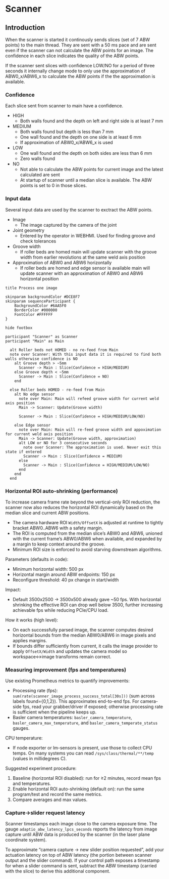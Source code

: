 # Scanner

## Introduction

When the scanner is started it continously sends slices (set of 7 ABW points) to the main thread.
They are sent with a 50 ms pace and are sent even if the scanner can not calculate the ABW points for an
image. The confidence in each slice indicates the quality of the ABW points.

If the scanner sent slices with confidence LOW/NO for a period of three seconds it
internally change mode to only use the approximation of ABW0_x/ABW6_x to
calculate the ABW points if the the approximation is available.

### Confidence

Each slice sent from scanner to main have a confidence.

* HIGH
   * Both walls found and the depth on left and right side is at least 7 mm
* MEDIUM
   * Both walls found but depth is less than 7 mm
   * One wall found and the depth on one side is at least 6 mm
   * If approximation of ABW0_x/ABW6_x is used
* LOW
   * One wall found and the depth on both sides are less than 6 mm
   * Zero walls found
* NO
   * Not able to calculate the ABW points for current image and the latest calculated are sent
   * At startup of scanner until a median slice is available. The ABW points is set to 0 in those slices.

### Input data

Several input data are used by the scanner to exctract the ABW points.

* Image
   * The image captured by the camera of the joint
* Joint geometry
   * Entered by the operator in WEBHMI. Used for finding groove and check tolerances
* Groove width
   * If roller beds are homed main will update scanner with the groove width from earlier revolutions at the same weld axis position
* Approximation of ABW0 and ABW6 horizontally
   * If roller beds are homed and edge sensor is available main will update scanner with an approximation of ABW0 and ABW6 horizontal position

```plantuml
title Process one image

skinparam backgroundColor #DCE8F7
skinparam sequenceParticipant {
    BackgroundColor #6AA5F0
    BorderColor #000000
    FontColor #FFFFFF
}

hide footbox

participant "Scanner" as Scanner
participant "Main" as Main

  alt Roller beds not HOMED - no re-feed from Main
  note over Scanner: With this input data it is required to find both walls otherwise confidence is NO
    alt Groove depth > ~5mm
      Scanner -> Main : Slice(Confidence = HIGH/MEDIUM)
    else Groove depth < ~5mm
      Scanner -> Main : Slice(Confidence = NO)
    end
    
  else Roller beds HOMED - re-feed from Main
    alt No edge sensor
      note over Main: Main will refeed groove width for current weld axis position
      Main -> Scanner: Update(Groove width)

      Scanner -> Main : Slice(Confidence = HIGH/MEDIUM/LOW/NO)

    else Edge sensor
      note over Main: Main will re-feed groove width and appoximation for current weld axis position
      Main -> Scanner: Update(Groove width, approximation)
      alt LOW or NO for 3 consecutive seconds
        note over Scanner: The approximation is used. Never exit this state if entered
        Scanner -> Main : Slice(Confidence = MEDIUM)
      else
        Scanner -> Main : Slice(Confidence = HIGH/MEDIUM/LOW/NO)
      end
    end
  end
```

### Horizontal ROI auto-shrinking (performance)

To increase camera frame rate beyond the vertical-only ROI reduction, the scanner now also reduces the horizontal ROI dynamically based on the median slice and current ABW positions.

- The camera hardware ROI `Width/OffsetX` is adjusted at runtime to tightly bracket ABW0..ABW6 with a safety margin.
- The ROI is computed from the median slice’s ABW0 and ABW6, unioned with the current frame’s ABW0/ABW6 when available, and expanded by a margin to keep context around the groove.
- Minimum ROI size is enforced to avoid starving downstream algorithms.

Parameters (defaults in code):
- Minimum horizontal width: 500 px
- Horizontal margin around ABW endpoints: 150 px
- Reconfigure threshold: 40 px change in start/width

Impact:
- Default 3500x2500 → 3500x500 already gave ~50 fps. With horizontal shrinking the effective ROI can drop well below 3500, further increasing achievable fps while reducing PCIe/CPU load.

How it works (high level):
- On each successfully parsed image, the scanner computes desired horizontal bounds from the median ABW0/ABW6 in image pixels and applies margins.
- If bounds differ sufficiently from current, it calls the image provider to apply `OffsetX/Width` and updates the camera model so workspace↔image transforms remain correct.

### Measuring improvement (fps and temperatures)

Use existing Prometheus metrics to quantify improvements:
- Processing rate (fps): `sum(rate(scanner_image_process_success_total[30s]))` (sum across labels found={0,1,2}). This approximates end-to-end fps. For camera-side fps, read your grabber/driver if exposed; otherwise processing rate is sufficient when the pipeline keeps up.
- Basler camera temperatures: `basler_camera_temperature`, `basler_camera_max_temperature`, and `basler_camera_temperate_status` gauges.

CPU temperature:
- If node exporter or lm-sensors is present, use those to collect CPU temps. On many systems you can read `/sys/class/thermal/**/temp` (values in millidegrees C).

Suggested experiment procedure:
1) Baseline (horizontal ROI disabled): run for ≥2 minutes, record mean fps and temperatures.
2) Enable horizontal ROI auto-shrinking (default on): run the same program/test and record the same metrics.
3) Compare averages and max values.

### Capture→slider request latency

Scanner timestamps each image close to the camera exposure time. The gauge
`adaptio_abw_latency_lpcs_seconds` reports the latency from image capture
until ABW data is produced by the scanner (in the laser plane coordinate system).

To approximate “camera capture → new slider position requested”, add your
actuation latency on top of ABW latency (the portion between scanner output
and the slider command). If your control path exposes a timestamp for when a
slider command is sent, subtract the ABW timestamp (carried with the slice) to
derive this additional component.

